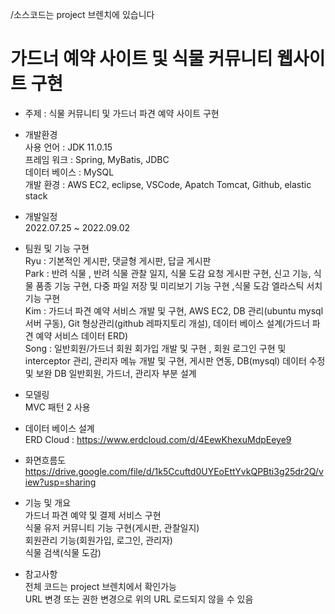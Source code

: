 /소스코드는 project 브렌치에 있습니다

# 가드너 예약 사이트 및 식물 커뮤니티 웹사이트 구현  

- 주제 : 식물 커뮤니티 및 가드너 파견 예약 사이트 구현  

- 개발환경  
  사용 언어 : JDK 11.0.15  
  프레임 워크 :	Spring, MyBatis, JDBC  
  데이터 베이스 : MySQL  
  개발 환경 : AWS EC2, eclipse, VSCode, Apatch Tomcat, Github, elastic stack  

- 개발일정  
  2022.07.25 ~ 2022.09.02

- 팀원 및 기능 구현  
  Ryu : 기본적인 게시판, 댓글형 게시판, 답글 게시판  
  Park : 반려 식물 , 반려 식물 관찰 일지, 식물 도감 요청 게시판 구현, 신고 기능, 식물 품종 기능 구현, 다중 파일 저장 및 미리보기 기능 구현 ,식물 도감 엘라스틱 서치 기능 구현  
  Kim : 가드너 파견 예약 서비스 개발 및 구현, AWS EC2, DB 관리(ubuntu mysql 서버 구동), Git 형상관리(github 레파지토리 개설), 데이터 베이스 설계(가드너 파견 예약 서비스 데이터 ERD)  
  Song : 일반회원/가드너 회원 회가입 개발 및 구현 , 회원 로그인 구현 및 interceptor 관리, 관리자 메뉴 개발 및 구현, 게시판 연동, DB(mysql) 데이터 수정 및 보완 DB 일반회원, 가드너, 관리자 부분 설계  

- 모델링  
  MVC 패턴 2 사용
  
- 데이터 베이스 설계  
  ERD Cloud : https://www.erdcloud.com/d/4EewKhexuMdpEeye9

- 화면흐름도  
  https://drive.google.com/file/d/1k5Ccuftd0UYEoEttYvkQPBti3g25dr2Q/view?usp=sharing

- 기능 및 개요  
  가드너 파견 예약 및 결제 서비스 구현  
  식물 유저 커뮤니티 기능 구현(게시판, 관찰일지)  
  회원관리 기능(회원가입, 로그인, 관리자)  
  식물 검색(식물 도감)  

- 참고사항  
  전체 코드는 project 브렌치에서 확인가능  
  URL 변경 또는 권한 변경으로 위의 URL 로드되지 않을 수 있음
